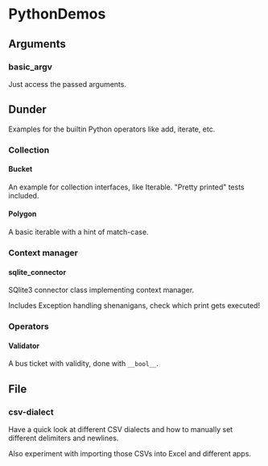 # PythonDemos

## Arguments

### basic_argv

Just access the passed arguments.

## Dunder

Examples for the builtin Python operators like add, iterate, etc.

### Collection

#### Bucket

An example for collection interfaces, like Iterable. "Pretty printed" tests included.

#### Polygon

A basic iterable with a hint of match-case.

### Context manager

#### sqlite_connector

SQlite3 connector class implementing context manager.

Includes Exception handling shenanigans, check which print gets executed!

### Operators

#### Validator

A bus ticket with validity, done with ```__bool__```.

## File

### csv-dialect

Have a quick look at different CSV dialects and how to manually set different delimiters and newlines.

Also experiment with importing those CSVs into Excel and different apps.